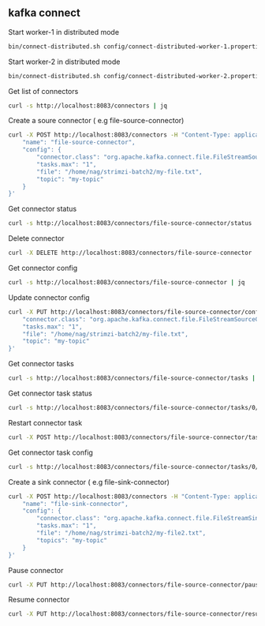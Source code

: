 



kafka connect 
--------------

Start worker-1 in distributed mode
```bash
bin/connect-distributed.sh config/connect-distributed-worker-1.properties
```

Start worker-2 in distributed mode
```bash
bin/connect-distributed.sh config/connect-distributed-worker-2.properties
```

Get list of connectors
```bash
curl -s http://localhost:8083/connectors | jq
```

Create a soure connector  ( e.g file-source-connector)
```bash
curl -X POST http://localhost:8083/connectors -H "Content-Type: application/json" -d '{
    "name": "file-source-connector",
    "config": {
        "connector.class": "org.apache.kafka.connect.file.FileStreamSourceConnector",
        "tasks.max": "1",
        "file": "/home/nag/strimzi-batch2/my-file.txt",
        "topic": "my-topic"
    }
}'
```

Get connector status
```bash
curl -s http://localhost:8083/connectors/file-source-connector/status | jq
```

Delete connector
```bash
curl -X DELETE http://localhost:8083/connectors/file-source-connector
```

Get connector config
```bash
curl -s http://localhost:8083/connectors/file-source-connector | jq
```

Update connector config
```bash
curl -X PUT http://localhost:8083/connectors/file-source-connector/config -H "Content-Type: application/json" -d '{
    "connector.class": "org.apache.kafka.connect.file.FileStreamSourceConnector",
    "tasks.max": "1",
    "file": "/home/nag/strimzi-batch2/my-file.txt",
    "topic": "my-topic"
}'
```

Get connector tasks
```bash
curl -s http://localhost:8083/connectors/file-source-connector/tasks | jq
```

Get connector task status
```bash
curl -s http://localhost:8083/connectors/file-source-connector/tasks/0/status | jq
```

Restart connector task
```bash
curl -X POST http://localhost:8083/connectors/file-source-connector/tasks/0/restart
```

Get connector task config
```bash
curl -s http://localhost:8083/connectors/file-source-connector/tasks/0/config | jq
```


Create a sink connector  ( e.g file-sink-connector)

```bash 
curl -X POST http://localhost:8083/connectors -H "Content-Type: application/json" -d '{
    "name": "file-sink-connector",
    "config": {
        "connector.class": "org.apache.kafka.connect.file.FileStreamSinkConnector",
        "tasks.max": "1",
        "file": "/home/nag/strimzi-batch2/my-file2.txt",
        "topics": "my-topic"
    }
}'
```

Pause connector
```bash
curl -X PUT http://localhost:8083/connectors/file-source-connector/pause
```

Resume connector
```bash
curl -X PUT http://localhost:8083/connectors/file-source-connector/resume
```